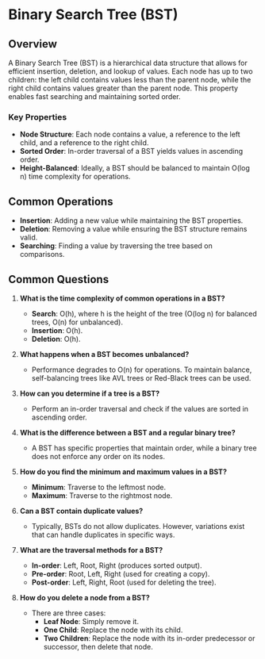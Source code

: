 # Binary Search Tree (BST)

## Overview

A Binary Search Tree (BST) is a hierarchical data structure that allows for efficient insertion, deletion, and lookup of values. Each node has up to two children: 
the left child contains values less than the parent node, while the right child contains values greater than the parent node. This property enables fast searching and maintaining sorted order.

### Key Properties

- **Node Structure**: Each node contains a value, a reference to the left child, and a reference to the right child.
- **Sorted Order**: In-order traversal of a BST yields values in ascending order.
- **Height-Balanced**: Ideally, a BST should be balanced to maintain O(log n) time complexity for operations.

## Common Operations

- **Insertion**: Adding a new value while maintaining the BST properties.
- **Deletion**: Removing a value while ensuring the BST structure remains valid.
- **Searching**: Finding a value by traversing the tree based on comparisons.

## Common Questions

1. **What is the time complexity of common operations in a BST?**
   - **Search**: O(h), where h is the height of the tree (O(log n) for balanced trees, O(n) for unbalanced).
   - **Insertion**: O(h).
   - **Deletion**: O(h).

2. **What happens when a BST becomes unbalanced?**
   - Performance degrades to O(n) for operations. To maintain balance, self-balancing trees like AVL trees or Red-Black trees can be used.

3. **How can you determine if a tree is a BST?**
   - Perform an in-order traversal and check if the values are sorted in ascending order.

4. **What is the difference between a BST and a regular binary tree?**
   - A BST has specific properties that maintain order, while a binary tree does not enforce any order on its nodes.

5. **How do you find the minimum and maximum values in a BST?**
   - **Minimum**: Traverse to the leftmost node.
   - **Maximum**: Traverse to the rightmost node.

6. **Can a BST contain duplicate values?**
   - Typically, BSTs do not allow duplicates. However, variations exist that can handle duplicates in specific ways.

7. **What are the traversal methods for a BST?**
   - **In-order**: Left, Root, Right (produces sorted output).
   - **Pre-order**: Root, Left, Right (used for creating a copy).
   - **Post-order**: Left, Right, Root (used for deleting the tree).

8. **How do you delete a node from a BST?**
   - There are three cases:
     - **Leaf Node**: Simply remove it.
     - **One Child**: Replace the node with its child.
     - **Two Children**: Replace the node with its in-order predecessor or successor, then delete that node.
